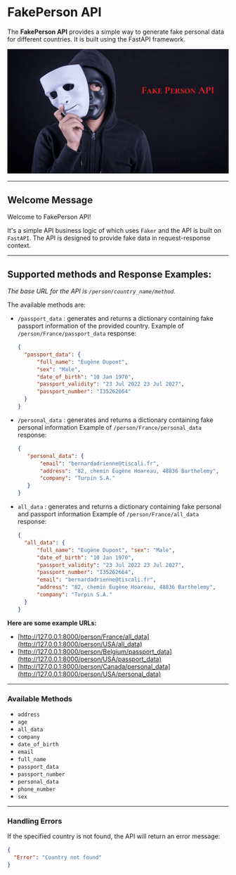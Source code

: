 # FakePerson API

The **FakePerson API** provides a simple way to generate fake personal data for different countries. It is built using
the FastAPI framework.

![](.github/assets/cover.png)

---

## Welcome Message

Welcome to FakePerson API!

It's a simple API business logic of which uses `Faker` and the API is built on `FastAPI`.
The API is designed to provide fake data in request-response context.

---

## Supported methods and Response Examples:

*The base URL for the API is `/person/country_name/method`.*

The available methods are:
- `/passport_data`  : generates and returns a dictionary containing fake passport information of the provided country.
  Example of `/person/France/passport_data` response:
    ```json
  {
      "passport_data": {
          "full_name": "Eugène Dupont",
          "sex": "Male",
          "date_of_birth": "10 Jan 1970",
          "passport_validity": "23 Jul 2022 23 Jul 2027",
          "passport_number": "I35262664"
      }
  }
  ```
- `/personal_data`  :  generates and returns a dictionary containing fake personal information 
  Example of `/person/France/personal_data` response:
   ```json
  {
      "personal_data": {
          "email": "bernardadrienne@tiscali.fr",
          "address": "82, chemin Eugène Hoareau, 48836 Barthelemy",
          "company": "Turpin S.A."
      }
  } 
  ```

- `all_data` : generates and returns a dictionary containing fake personal and passport information 
  Example of `/person/France/all_data` response:
    ```json
  {
      "all_data": {
          "full_name": "Eugène Dupont", "sex": "Male", 
          "date_of_birth": "10 Jan 1970",
          "passport_validity": "23 Jul 2022 23 Jul 2027", 
          "passport_number": "I35262664",
          "email": "bernardadrienne@tiscali.fr", 
          "address": "82, chemin Eugène Hoareau, 48836 Barthelemy",
          "company": "Turpin S.A."
      }
  } 
  ```

**Here are some example URLs:**

- [http://127.0.0.1:8000/person/France/all_data](http://127.0.0.1:8000/person/USA/all_data)
- [http://127.0.0.1:8000/person/Belgium/passport_data](http://127.0.0.1:8000/person/USA/passport_data)
- [http://127.0.0.1:8000/person/Canada/personal_data](http://127.0.0.1:8000/person/USA/personal_data)

---

### Available Methods

- `address`
- `age`
- `all_data`
- `company`
- `date_of_birth`
- `email`
- `full_name`
- `passport_data`
- `passport_number`
- `personal_data`
- `phone_number`
- `sex`

---

### Handling Errors

If the specified country is not found, the API will return an error message:

```json
{
  "Error": "Country not found"
}
```

